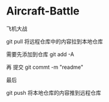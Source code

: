 # Aircraft-Battle
飞机大战

git pull 将远程仓库中的内容拉到本地仓库

需要先添加到仓库 git add -A

再 提交 git commt -m "readme"

最后

git push  将本地仓库的内容推到远程仓库

